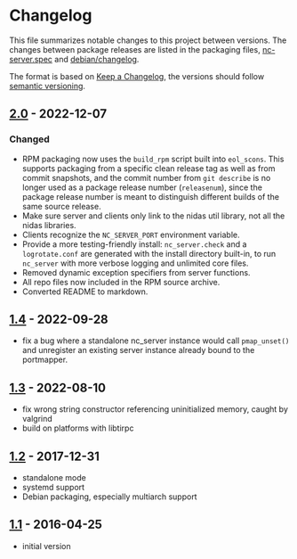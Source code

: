 # Changelog

This file summarizes notable changes to this project between versions.  The
changes between package releases are listed in the packaging files,
[nc-server.spec](nc_server.spec) and [debian/changelog](debian/changelog).

The format is based on [Keep a Changelog], the versions should follow
[semantic versioning].

## [2.0] - 2022-12-07

### Changed

- RPM packaging now uses the `build_rpm` script built into `eol_scons`.  This
  supports packaging from a specific clean release tag as well as from commit
  snapshots, and the commit number from `git describe` is no longer used as a
  package release number (`releasenum`), since the package release number is
  meant to distinguish different builds of the same source release.
- Make sure server and clients only link to the nidas util library, not all
  the nidas libraries.
- Clients recognize the `NC_SERVER_PORT` environment variable.
- Provide a more testing-friendly install: `nc_server.check` and a
  `logrotate.conf` are generated with the install directory built-in, to run
  `nc_server` with more verbose logging and unlimited core files.
- Removed dynamic exception specifiers from server functions.
- All repo files now included in the RPM source archive.
- Converted README to markdown.

## [1.4] - 2022-09-28

- fix a bug where a standalone nc_server instance would call `pmap_unset()`
  and unregister an existing server instance already bound to the portmapper.

## [1.3] - 2022-08-10

- fix wrong string constructor referencing uninitialized memory, caught by
  valgrind
- build on platforms with libtirpc

## [1.2] - 2017-12-31

- standalone mode
- systemd support
- Debian packaging, especially multiarch support

## [1.1] - 2016-04-25

- initial version

<!-- Links -->
[keep a changelog]: https://keepachangelog.com/en/1.0.0/
[semantic versioning]: https://semver.org/spec/v2.0.0.html

<!-- Versions -->
[2.0]: https://github.com/ncareol/nc-server/compare/v1.4...v2.0
[1.4]: https://github.com/ncareol/nc-server/compare/v1.3...v1.4
[1.3]: https://github.com/ncareol/nc-server/compare/v1.2...v1.3
[1.2]: https://github.com/ncareol/nc-server/compare/v1.1...v1.2
[1.1]: https://github.com/ncareol/nc-server/releases/tag/v1.1
